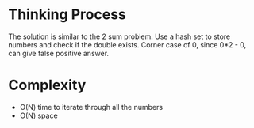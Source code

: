 # Thinking Process 

The solution is similar to the 2 sum problem. Use a hash set to store numbers and check if the double exists.
Corner case of 0, since 0*2 - 0, can give false positive answer.


# Complexity

* O(N) time to iterate through all the numbers
* O(N) space

